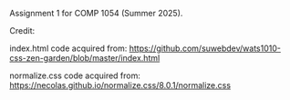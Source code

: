 Assignment 1 for COMP 1054 (Summer 2025).

Credit:

index.html code acquired from: https://github.com/suwebdev/wats1010-css-zen-garden/blob/master/index.html

normalize.css code acquired from: https://necolas.github.io/normalize.css/8.0.1/normalize.css
